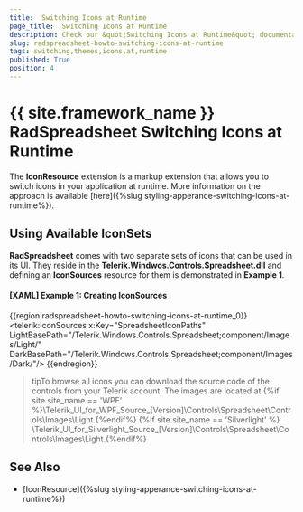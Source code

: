 ```yaml
---
title:  Switching Icons at Runtime
page_title:  Switching Icons at Runtime
description: Check our &quot;Switching Icons at Runtime&quot; documentation article for the RadSpreadsheet {{ site.framework_name }} control.
slug: radspreadsheet-howto-switching-icons-at-runtime
tags: switching,themes,icons,at,runtime
published: True
position: 4
---
```


# {{ site.framework_name }} RadSpreadsheet Switching Icons at Runtime


The __IconResource__ extension is a markup extension that allows you to switch icons in your application at runtime. More information on the approach is available [here]({%slug styling-apperance-switching-icons-at-runtime%}).


## Using Available IconSets

__RadSpreadsheet__ comes with two separate sets of icons that can be used in its UI. They reside in the __Telerik.Windwos.Controls.Spreadsheet.dll__ and defining an __IconSources__ resource for them is demonstrated in __Example 1__.


#### __[XAML] Example 1: Creating IconSources__

{{region radspreadsheet-howto-switching-icons-at-runtime_0}}
	<telerik:IconSources x:Key="SpreadsheetIconPaths" LightBasePath="/Telerik.Windows.Controls.Spreadsheet;component/Images/Light/"
                               DarkBasePath="/Telerik.Windows.Controls.Spreadsheet;component/Images/Dark/"/>
{{endregion}}


>tipTo browse all icons you can download the source code of the controls from your Telerik account. The images are located at {%if site.site_name == 'WPF' %}\Telerik\_UI\_for\_WPF\_Source\_[Version]\Controls\Spreadsheet\Controls\Images\Light.{%endif%} {%if site.site_name == 'Silverlight' %} \Telerik\_UI\_for\_Silverlight\_Source\_[Version]\Controls\Spreadsheet\Controls\Images\Light.{%endif%}


## See Also

* [IconResource]({%slug styling-apperance-switching-icons-at-runtime%})